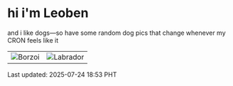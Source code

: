 # hi i'm Leoben

and i like dogs—so have some random dog pics that change whenever my CRON feels like it

|  |  |
|--------|----------|
| ![Borzoi](https://random-dog-vercel.vercel.app/api/random-borzoi?v=1753354420) | ![Labrador](https://random-dog-vercel.vercel.app/api/random-labrador?v=1753354420) |

Last updated: 2025-07-24 18:53 PHT
